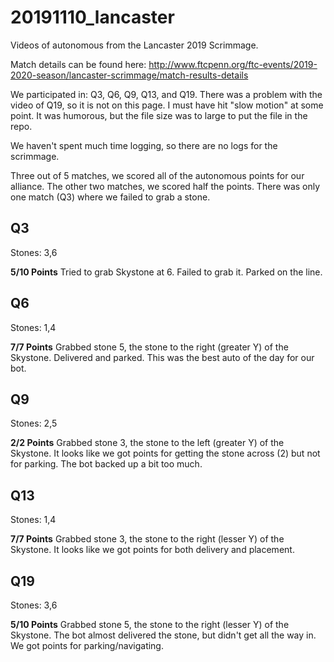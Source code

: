 # 20191110_lancaster
Videos of autonomous from the Lancaster 2019 Scrimmage.

Match details can be found here: http://www.ftcpenn.org/ftc-events/2019-2020-season/lancaster-scrimmage/match-results-details

We participated in: Q3, Q6, Q9, Q13, and Q19. There was a problem with the video of Q19, so it is not on this page. I must have hit "slow motion" at some point. It was humorous, but the file size was to large to put the file in the repo.

We haven't spent much time logging, so there are no logs for the scrimmage.

Three out of 5 matches, we scored all of the autonomous points for our alliance. The other two matches, we scored half the points. There was only
one match (Q3) where we failed to grab a stone.

## Q3

Stones: 3,6

**5/10 Points** Tried to grab Skystone at 6. Failed to grab it. Parked on the line.

## Q6

Stones: 1,4

**7/7 Points** Grabbed stone 5, the stone to the right (greater Y) of the Skystone. Delivered and parked.
This was the best auto of the day for our bot.

## Q9

Stones: 2,5 

**2/2 Points** Grabbed stone 3, the stone to the left (greater Y) of the Skystone. It looks like we
got points for getting the stone across (2) but not for parking. The bot backed up a bit too much.

## Q13

Stones: 1,4

**7/7 Points** Grabbed stone 3, the stone to the right (lesser Y) of the Skystone. It looks like we got points for both delivery and placement.

## Q19

Stones: 3,6

**5/10 Points** Grabbed stone 5, the stone to the right (lesser Y) of the Skystone. The bot almost delivered the stone, but didn't get all the way in. We got points for parking/navigating.
